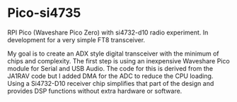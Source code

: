 # Pico-si4735
RPI Pico (Waveshare Pico Zero) with si4732-d10 radio experiment. In development for a very simple FT8 transceiver.

My goal is to create an ADX style digital transceiver with the minimum of chips and complexity. 
The first step is using an inexpensive Waveshare Pico module for Serial and USB Audio. The
code for this is derived from the JA1RAV code but I added DMA for the ADC to reduce the CPU 
loading. Using a Si4732-D10 receiver chip simplifies that part of the design and provides DSP functions
without extra hardware or software.



